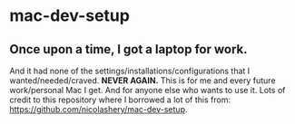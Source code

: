 # mac-dev-setup

## Once upon a time, I got a laptop for work.
And it had none of the settings/installations/configurations that I wanted/needed/craved. **NEVER AGAIN.** This is for me and every future work/personal Mac I get. And for anyone else who wants to use it. Lots of credit to this repository where I borrowed a lot of this from: https://github.com/nicolashery/mac-dev-setup.
